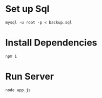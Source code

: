 # Set up Sql

```
mysql -u root -p < backup.sql

```

# Install Dependencies
```
npm i
```

# Run Server
```
node app.js
```